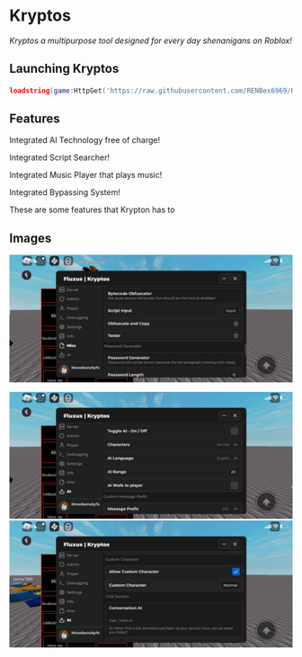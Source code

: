 # Kryptos

*Kryptos a multipurpose tool designed for every day shenanigans on Roblox!*

## Launching Kryptos

```lua
loadstring(game:HttpGet('https://raw.githubusercontent.com/RENBex6969/Kryptos/refs/heads/main/Kryptos.lua'))()
```

## Features

Integrated AI Technology free of charge!

Integrated Script Searcher!

Integrated Music Player that plays music!

Integrated Bypassing System!

These are some features that Krypton has to 

## Images


![Untitled](https://raw.githubusercontent.com/RENBex6969/Kryptos/refs/heads/main/Screenshot_20241010_200921_Roblox.jpg)

![AI1](https://raw.githubusercontent.com/RENBex6969/Kryptos/refs/heads/main/Screenshot_20241010_200931_Roblox.jpg)
![AI2](https://raw.githubusercontent.com/RENBex6969/Kryptos/refs/heads/main/Screenshot_20241010_200940_Roblox.jpg)

